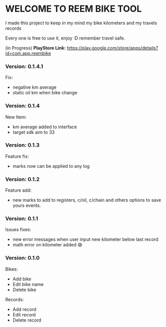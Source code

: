 # WELCOME TO REEM BIKE TOOL

I made this project to keep in my mind my bike kilometers and my travels records

Every one is free to use it, enjoy :D remember travel safe.

(in Progress)
<b>PlayStore Link:</b> https://play.google.com/store/apps/details?id=com.app.reembike

### Version: 0.1.4.1
Fix:
* negative km average 
* static oil km when bike change

### Version: 0.1.4
New Item:
* km average added to interface
* target sdk aim to 33

### Version: 0.1.3
Feature fix:
* marks now can be applied to any log

### Version: 0.1.2
Feature add:
* new marks to add to registers, c/oil, c/chain and others options to save yours events.

### Version: 0.1.1
Issues fixes:
* new error messages when user input new kilometer below last record
* math error on kilometer added :sweat_smile:

### Version: 0.1.0
Bikes:
* Add bike
* Edit bike name
* Delete bike

Records:
* Add record
* Edit record
* Delete record